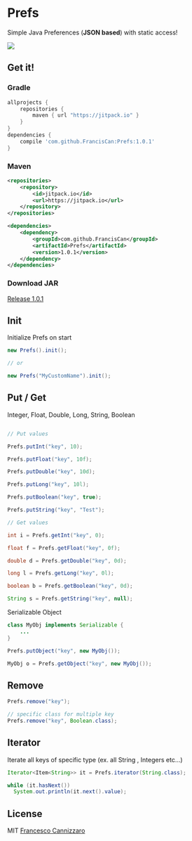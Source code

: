 # Prefs
Simple Java Preferences (**JSON based**) with static access!

[![](https://jitpack.io/v/FrancisCan/Prefs.svg)](https://jitpack.io/#FrancisCan/Prefs)

## Get it!
### Gradle
```gradle
allprojects {
    repositories {
        maven { url "https://jitpack.io" }
    }
}
dependencies {
    compile 'com.github.FrancisCan:Prefs:1.0.1'
}
```

### Maven
```xml
<repositories>
    <repository>
        <id>jitpack.io</id>
        <url>https://jitpack.io</url>
    </repository>
</repositories>

<dependencies>
    <dependency>
        <groupId>com.github.FrancisCan</groupId>
        <artifactId>Prefs</artifactId>
        <version>1.0.1</version>
    </dependency>
</dependencies>
```

###  Download JAR
[Release 1.0.1](https://github.com/FrancisCan/Prefs/releases)

## Init
Initialize Prefs on start
```java
new Prefs().init();

// or

new Prefs("MyCustomName").init();
```

## Put / Get
Integer, Float, Double, Long, String, Boolean

```java

// Put values

Prefs.putInt("key", 10);

Prefs.putFloat("key", 10f);

Prefs.putDouble("key", 10d);

Prefs.putLong("key", 10l);

Prefs.putBoolean("key", true);

Prefs.putString("key", "Test");

// Get values

int i = Prefs.getInt("key", 0);

float f = Prefs.getFloat("key", 0f);

double d = Prefs.getDouble("key", 0d);

long l = Prefs.getLong("key", 0l);

boolean b = Prefs.getBoolean("key", 0d);

String s = Prefs.getString("key", null);
```

Serializable Object
```java
class MyObj implements Serializable {
    ...
}

Prefs.putObject("key", new MyObj());

MyObj o = Prefs.getObject("key", new MyObj());
```

## Remove

```java
Prefs.remove("key");

// specific class for multiple key
Prefs.remove("key", Boolean.class);

```

## Iterator
Iterate all keys of specific type (ex. all String , Integers etc...)
```java
Iterator<Item<String>> it = Prefs.iterator(String.class);

while (it.hasNext())
  System.out.println(it.next().value);

```

## License
MIT [Francesco Cannizzaro](https://github.com/FrancisCan)

